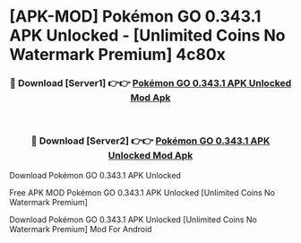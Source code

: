 # [APK-MOD] Pokémon GO 0.343.1 APK Unlocked - [Unlimited Coins No Watermark Premium] 4c80x



<div align="center">
<h3>🔴 Download [Server1] 👉👉 <a href="https://momento.my/?title=Pokémon_GO_0.343.1_APK_Unlocked">Pokémon GO 0.343.1 APK Unlocked Mod Apk</a></h3><br>

<h3>🔴 Download [Server2] 👉👉 <a href="https://momento.my/?title=Pokémon_GO_0.343.1_APK_Unlocked">Pokémon GO 0.343.1 APK Unlocked Mod Apk</a></h3>
</div>



Download Pokémon GO 0.343.1 APK Unlocked 

Free APK MOD Pokémon GO 0.343.1 APK Unlocked [Unlimited Coins No Watermark Premium]

Download Pokémon GO 0.343.1 APK Unlocked [Unlimited Coins No Watermark Premium] Mod For Android
